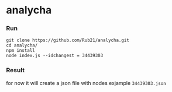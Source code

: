 # analycha

### Run

```
git clone https://github.com/Rub21/analycha.git
cd analycha/
npm install
node index.js --idchangest = 34439303

```

### Result

for now it will create a json file with nodes exjample `34439303.json`